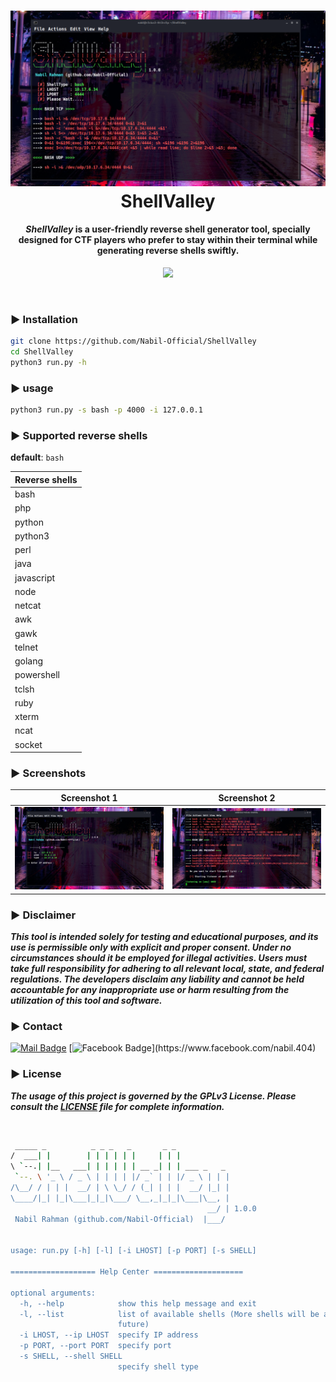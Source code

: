 <h1 align="center">
 <a href="#"><img src="./img/shell_valley.png"></a>
 <br>
  ShellValley
 <br>
</h1> 
<h4 align="center"><i>ShellValley</i> is a user-friendly reverse shell generator tool, specially designed for CTF players who prefer to stay within their terminal while generating reverse shells swiftly.</h4> 

<p align="center">
 <a href="https://github.com/Nabil-Official">
  <img src="https://madewithlove.vercel.app/bd?heart=true">
 </a>
 
</p>

<br>


### ► Installation

```bash
git clone https://github.com/Nabil-Official/ShellValley
cd ShellValley
python3 run.py -h
```
### ► usage
```bash
python3 run.py -s bash -p 4000 -i 127.0.0.1
```
### ► Supported reverse shells
__default__: `bash`

Reverse shells |
|-|
| bash |
| php |
| python |
| python3 |
| perl |
| java |
| javascript |
| node |
| netcat |
| awk |
| gawk |
| telnet |
| golang |
| powershell |
| tclsh |
| ruby |
| xterm |
| ncat |
| socket |

### ► Screenshots

Screenshot 1             |  Screenshot 2
:-----------------------:|:-----------------------:
![Screenshot1](./img/s1.png)  |  ![Screenshot2](./img/s2.png)

### ► Disclaimer

***This tool is intended solely for testing and educational purposes, and its use is permissible only with explicit and proper consent. Under no circumstances should it be employed for illegal activities. Users must take full responsibility for adhering to all relevant local, state, and federal regulations. The developers disclaim any liability and cannot be held accountable for any inappropriate use or harm resulting from the utilization of this tool and software.***

### ► Contact
[![Mail Badge](https://img.shields.io/badge/-NABIL-c0392b?style=flat&labelColor=c0392b&logo=gmail&logoColor=white)](mailto:rjnabilrahman@gmail.com) [![Facebook Badge](https://img.shields.io/badge/-NabilRahman-1ca0f1?style=flat&labelColor=1ca0f1&logo=facebook&logoColor=white&link=[https://www.facebook.com/nabil.404](https://www.facebook.com/nabil.404))](https://www.facebook.com/nabil.404)



### ► License
***The usage of this project is governed by the GPLv3 License. Please consult the [LICENSE](LICENSE) file for complete information.***

<br>

```bash
 _____ _          _ _ _   _       _ _                                                
/  ___| |        | | | | | |     | | |                                               
\ `--.| |__   ___| | | | | | __ _| | | ___ _   _                                     
 `--. \ '_ \ / _ \ | | | | |/ _` | | |/ _ \ | | |                                    
/\__/ / | | |  __/ | \ \_/ / (_| | | |  __/ |_| |                                    
\____/|_| |_|\___|_|_|\___/ \__,_|_|_|\___|\__, |                                    
                                            __/ | 1.0.0                              
 Nabil Rahman (github.com/Nabil-Official)  |___/                                     
                                                                                     
                                                                                     
usage: run.py [-h] [-l] [-i LHOST] [-p PORT] [-s SHELL]                              
                                                                                     
=================== Help Center ====================                                 
                                                                                     
optional arguments:                                                                  
  -h, --help            show this help message and exit                              
  -l, --list            list of available shells (More shells will be added in the   
                        future)                                                      
  -i LHOST, --ip LHOST  specify IP address                                           
  -p PORT, --port PORT  specify port                                                 
  -s SHELL, --shell SHELL                                                            
                        specify shell type  

```
<br>
